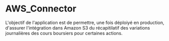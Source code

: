 # AWS_Connector

L'objectif de l'application est de permettre, une fois déploiyé en production, d'assurer l'intégration dans Amazon S3 du récapitilatif des variations journalières des cours boursiers pour certaines actions.
